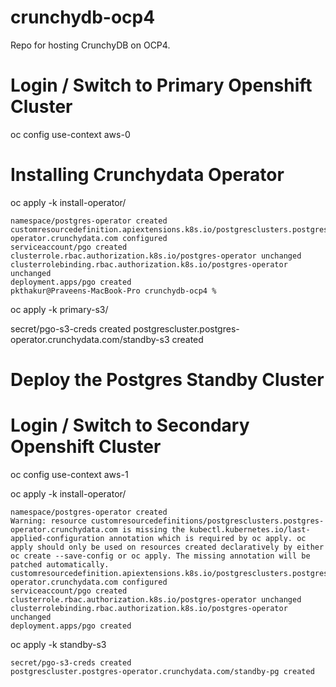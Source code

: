 # crunchydb-ocp4
Repo for hosting CrunchyDB on OCP4. 


# Login / Switch to Primary Openshift Cluster
oc config use-context aws-0

# Installing Crunchydata Operator
oc apply -k install-operator/


```
namespace/postgres-operator created
customresourcedefinition.apiextensions.k8s.io/postgresclusters.postgres-operator.crunchydata.com configured
serviceaccount/pgo created
clusterrole.rbac.authorization.k8s.io/postgres-operator unchanged
clusterrolebinding.rbac.authorization.k8s.io/postgres-operator unchanged
deployment.apps/pgo created
pkthakur@Praveens-MacBook-Pro crunchydb-ocp4 %
```

oc apply -k primary-s3/

secret/pgo-s3-creds created
postgrescluster.postgres-operator.crunchydata.com/standby-s3 created


# Deploy the Postgres Standby Cluster 

# Login / Switch to Secondary Openshift Cluster

oc config use-context aws-1

oc apply -k install-operator/

```
namespace/postgres-operator created
Warning: resource customresourcedefinitions/postgresclusters.postgres-operator.crunchydata.com is missing the kubectl.kubernetes.io/last-applied-configuration annotation which is required by oc apply. oc apply should only be used on resources created declaratively by either oc create --save-config or oc apply. The missing annotation will be patched automatically.
customresourcedefinition.apiextensions.k8s.io/postgresclusters.postgres-operator.crunchydata.com configured
serviceaccount/pgo created
clusterrole.rbac.authorization.k8s.io/postgres-operator unchanged
clusterrolebinding.rbac.authorization.k8s.io/postgres-operator unchanged
deployment.apps/pgo created
```

oc apply -k standby-s3

```
secret/pgo-s3-creds created
postgrescluster.postgres-operator.crunchydata.com/standby-pg created
```

